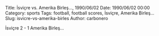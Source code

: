 Title: İsviçre vs. Amerika Birleş…, 1990/06/02
Date: 1990/06/02 00:00
Category: sports
Tags: football, football scores, İsviçre, Amerika Birleş…
Slug: isvicre-vs-amerika-birles
Author: carbonero


İsviçre 2 - 1 Amerika Birleş…
